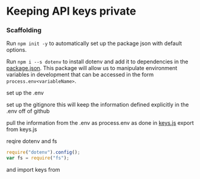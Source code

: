 # Keeping API keys private

### Scaffolding

Run `npm init -y` to automatically set up the package json with default options.

Run `npm i --s dotenv` to install dotenv and add it to dependencies in the [package.json](package.json). This package will allow us to manipulate environment variables in development that can be accessed in the form `process.env<variableName>`.

set up the .env

set up the gitignore
this will keep the information defined explicitly in the .env off of github

pull the information from the .env as process.env as done in [keys.js](keys.js)
export from keys.js

reqire dotenv and fs

```js
require("dotenv").config();
var fs = require("fs");
```

and import keys from
